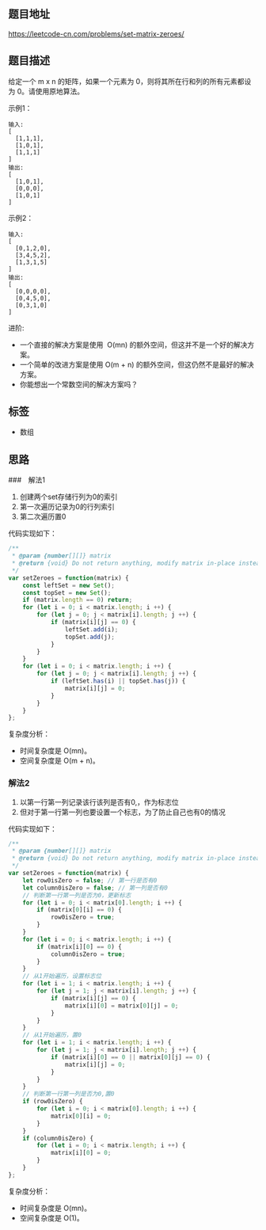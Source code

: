 ## 题目地址

https://leetcode-cn.com/problems/set-matrix-zeroes/

## 题目描述

给定一个 m x n 的矩阵，如果一个元素为 0，则将其所在行和列的所有元素都设为 0。请使用原地算法。

示例1：
```
输入: 
[
  [1,1,1],
  [1,0,1],
  [1,1,1]
]
输出: 
[
  [1,0,1],
  [0,0,0],
  [1,0,1]
]
```

示例2：
```
输入: 
[
  [0,1,2,0],
  [3,4,5,2],
  [1,3,1,5]
]
输出: 
[
  [0,0,0,0],
  [0,4,5,0],
  [0,3,1,0]
]
```

进阶:

- 一个直接的解决方案是使用  O(mn) 的额外空间，但这并不是一个好的解决方案。
- 一个简单的改进方案是使用 O(m + n) 的额外空间，但这仍然不是最好的解决方案。
- 你能想出一个常数空间的解决方案吗？

## 标签

- 数组

## 思路

###　解法1

1. 创建两个set存储行列为0的索引
2. 第一次遍历记录为0的行列索引
3. 第二次遍历置0

代码实现如下：
```javascript
/**
 * @param {number[][]} matrix
 * @return {void} Do not return anything, modify matrix in-place instead.
 */
var setZeroes = function(matrix) {
    const leftSet = new Set();
    const topSet = new Set();
    if (matrix.length == 0) return;
    for (let i = 0; i < matrix.length; i ++) {
        for (let j = 0; j < matrix[i].length; j ++) {
            if (matrix[i][j] == 0) {
                leftSet.add(i);
                topSet.add(j);
            }
        }
    }
    for (let i = 0; i < matrix.length; i ++) {
        for (let j = 0; j < matrix[i].length; j ++) {
            if (leftSet.has(i) || topSet.has(j)) {
                matrix[i][j] = 0;
            }
        }
    }
};
```

复杂度分析：

- 时间复杂度是 O(mn)。
- 空间复杂度是 O(m + n)。

### 解法2

1. 以第一行第一列记录该行该列是否有0,，作为标志位
2. 但对于第一行第一列也要设置一个标志，为了防止自己也有0的情况

代码实现如下：
```javascript
/**
 * @param {number[][]} matrix
 * @return {void} Do not return anything, modify matrix in-place instead.
 */
var setZeroes = function(matrix) {
    let row0isZero = false; // 第一行是否有0
    let column0isZero = false; // 第一列是否有0
    // 判断第一行第一列是否为0，更新标志
    for (let i = 0; i < matrix[0].length; i ++) {
        if (matrix[0][i] == 0) {
            row0isZero = true;
        }
    }
    for (let i = 0; i < matrix.length; i ++) {
        if (matrix[i][0] == 0) {
            column0isZero = true;
        }
    }
    // 从1开始遍历，设置标志位
    for (let i = 1; i < matrix.length; i ++) {
        for (let j = 1; j < matrix[i].length; j ++) {
            if (matrix[i][j] == 0) {
                matrix[i][0] = matrix[0][j] = 0;
            }
        }
    }
    // 从1开始遍历，置0
    for (let i = 1; i < matrix.length; i ++) {
        for (let j = 1; j < matrix[i].length; j ++) {
            if (matrix[i][0] == 0 || matrix[0][j] == 0) {
                matrix[i][j] = 0;
            }
        }
    }
    // 判断第一行第一列是否为0,置0
    if (row0isZero) {
        for (let i = 0; i < matrix[0].length; i ++) {
            matrix[0][i] = 0;
        }
    }
    if (column0isZero) {
        for (let i = 0; i < matrix.length; i ++) {
            matrix[i][0] = 0;
        }
    }
};
```

复杂度分析：

- 时间复杂度是 O(mn)。
- 空间复杂度是 O(1)。

